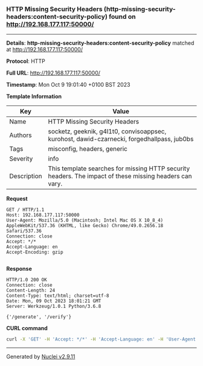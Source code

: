 ### HTTP Missing Security Headers (http-missing-security-headers:content-security-policy) found on http://192.168.177.117:50000/

----
**Details**: **http-missing-security-headers:content-security-policy** matched at http://192.168.177.117:50000/

**Protocol**: HTTP

**Full URL**: http://192.168.177.117:50000/

**Timestamp**: Mon Oct 9 19:01:40 +0100 BST 2023

**Template Information**

| Key | Value |
| --- | --- |
| Name | HTTP Missing Security Headers |
| Authors | socketz, geeknik, g4l1t0, convisoappsec, kurohost, dawid-czarnecki, forgedhallpass, jub0bs |
| Tags | misconfig, headers, generic |
| Severity | info |
| Description | This template searches for missing HTTP security headers. The impact of these missing headers can vary.<br> |

**Request**
```http
GET / HTTP/1.1
Host: 192.168.177.117:50000
User-Agent: Mozilla/5.0 (Macintosh; Intel Mac OS X 10_8_4) AppleWebKit/537.36 (KHTML, like Gecko) Chrome/49.0.2656.18 Safari/537.36
Connection: close
Accept: */*
Accept-Language: en
Accept-Encoding: gzip


```

**Response**
```http
HTTP/1.0 200 OK
Connection: close
Content-Length: 24
Content-Type: text/html; charset=utf-8
Date: Mon, 09 Oct 2023 18:01:21 GMT
Server: Werkzeug/1.0.1 Python/3.6.8

{'/generate', '/verify'}
```


**CURL command**
```sh
curl -X 'GET' -H 'Accept: */*' -H 'Accept-Language: en' -H 'User-Agent: Mozilla/5.0 (Macintosh; Intel Mac OS X 10_8_4) AppleWebKit/537.36 (KHTML, like Gecko) Chrome/49.0.2656.18 Safari/537.36' 'http://192.168.177.117:50000/'
```

----

Generated by [Nuclei v2.9.11](https://github.com/projectdiscovery/nuclei)